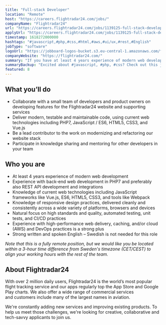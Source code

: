 ```yaml
---
title: "Full-stack Developer"
location: "Remote"
host: "https://careers.flightradar24.com/jobs/"
companyName: "Flightradar24"
url: "https://careers.flightradar24.com/jobs/1139125-full-stack-developer-php-javascript-remote"
applyUrl: "https://careers.flightradar24.com/jobs/1139125-full-stack-developer-php-javascript-remote/applications/new?"
timestamp: 1618272000000
hashtags: "#javascript,#php,#css,#html,#aws,#ui/ux,#rest,#English"
jobType: "software"
logoUrl: "https://jobboard-logos-bucket.s3.eu-central-1.amazonaws.com/flightradar24"
companyWebsite: "https://flightradar24.com/"
summary: "If you have at least 4 years experience of modern web development, consider applying to Flightradar24's job post for a new Full-stack Developer"
summaryBackup: "Excited about #javascript, #php, #css? Check out this job post!"
featured: 8
---
```


## What you’ll do

*   Collaborate with a small team of developers and product owners on developing features for the Flightradar24 website and supporting services
*   Deliver modern, testable and maintainable code, using current web technologies including PHP7, JavaScript / ES6, HTML5, CSS3, and Vue.js
*   Be a lead contributor to the work on modernizing and refactoring our website stack
*   Participate in knowledge sharing and mentoring for other developers in your team

## Who you are

*   At least 4 years experience of modern web development
*   Experience with back-end web development in PHP7 and preferably also REST API development and integrations
*   Knowledge of current web technologies including JavaScript frameworks like Vue.js, ES6, HTML5, CSS3, and tools like Webpack
*   Knowledge of responsive design practices, delivered cleanly and consistently across a wide variety of platforms, browsers and devices
*   Natural focus on high standards and quality, automated testing, unit tests, and CI/CD practices
*   Experience with high-performance web delivery, caching, and/or cloud (AWS) and DevOps practices is a strong plus
*   Strong written and spoken English – Swedish is not needed for this role

_Note that this is a fully remote position, but we would like you be located within a 3-hour time difference from Sweden's timezone (CET/CEST) to align your working hours with the rest of the team._

## About Flightradar24

With over 2 million daily users, Flightradar24 is the world’s most popular flight tracking service and our apps regularly top the App Store and Google Play charts. We also offer a wide range of commercial services and customers include many of the largest names in aviation. 

We're constantly adding new services and improving existing products. To help us meet those challenges, we're looking for creative, collaborative and tech-savvy applicants to join us.

